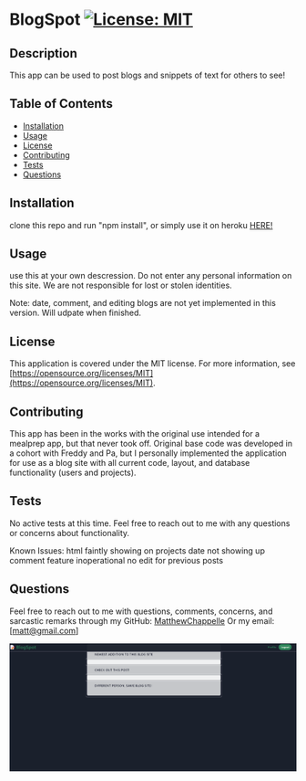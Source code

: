 
# BlogSpot  [![License: MIT](https://img.shields.io/badge/License-MIT-yellow.svg)](https://opensource.org/licenses/MIT)


## Description
This app can be used to post blogs and snippets of text for others to see!

## Table of Contents
- [Installation](#installation)
- [Usage](#usage)
- [License](#license)
- [Contributing](#contributing)
- [Tests](#tests)
- [Questions](#questions)

## Installation
clone this repo and run "npm install", or simply use it on heroku [HERE!](https://radiant-bastion-56885-43d1f1b38765.herokuapp.com)

## Usage
use this at your own descression. Do not enter any personal information on this site. We are not responsible for lost or stolen identities.

Note: date, comment, and editing blogs are not yet implemented in this version. Will udpate when finished.

## License
This application is covered under the MIT license. For more information, see [https://opensource.org/licenses/MIT](https://opensource.org/licenses/MIT).

## Contributing
This app has been in the works with the original use intended for a mealprep app, but that never took off. Original base code was developed in a cohort with Freddy and Pa, but I personally implemented the application for use as a blog site with all current code, layout, and database functionality (users and projects).

## Tests
No active tests at this time. Feel free to reach out to me with any questions or concerns about functionality.

Known Issues:
html faintly showing on projects
date not showing up
comment feature inoperational
no edit for previous posts

## Questions
Feel free to reach out to me with questions, comments, concerns, and sarcastic remarks through my GitHub: [MatthewChappelle](https://github.com/MatthewChappelle) Or my email: [matt@gmail.com]

![!\[Home Page\](image.png)](resources/images/frontpage.png)
